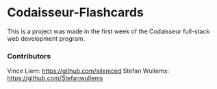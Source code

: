 # Codaisseur-Flashcards
This is a project was made in the first week of the Codaisseur full-stack web development program. 

### Contributors
Vince Liem: https://github.com/sileniced
Stefan Wullems: https://github.com/Stefanwullems
